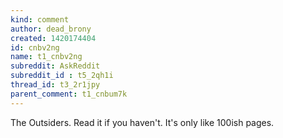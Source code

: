 ```yaml
---
kind: comment
author: dead_brony
created: 1420174404
id: cnbv2ng
name: t1_cnbv2ng
subreddit: AskReddit
subreddit_id : t5_2qh1i
thread_id: t3_2r1jpy
parent_comment: t1_cnbum7k
---
```


The Outsiders. Read it if you haven't. It's only like 100ish pages.
